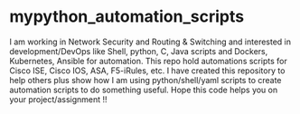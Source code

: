# mypython_automation_scripts
I am working in Network Security and Routing & Switching and interested in development/DevOps like Shell, python, C, Java scripts and Dockers, Kubernetes, Ansible for automation.
This repo hold automations scripts for Cisco ISE, Cisco IOS, ASA, F5-iRules, etc.
I have created this repository to help others plus show how I am using python/shell/yaml scripts to create automation scripts to do something useful. 
Hope this code helps you on your project/assignment !!
